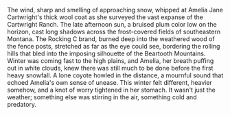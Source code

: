 The wind, sharp and smelling of approaching snow, whipped at Amelia Jane Cartwright's thick wool coat as she surveyed the vast expanse of the Cartwright Ranch.  The late afternoon sun, a bruised plum color low on the horizon, cast long shadows across the frost-covered fields of  southeastern Montana.  The Rocking C brand, burned deep into the weathered wood of the fence posts, stretched as far as the eye could see, bordering the rolling hills that bled into the imposing silhouette of the Beartooth Mountains.  Winter was coming fast to the high plains, and Amelia, her breath puffing out in white clouds, knew there was still much to be done before the first heavy snowfall.  A lone coyote howled in the distance, a mournful sound that echoed Amelia's own sense of unease. This winter felt different, heavier somehow, and a knot of worry tightened in her stomach.  It wasn't just the weather; something else was stirring in the air, something cold and predatory.

